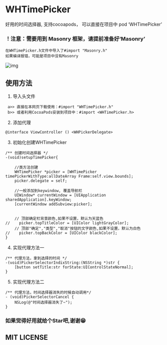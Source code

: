 # WHTimePicker
好用的时间选择器, 支持cocoapods， 可以直接在项目中 pod ‘WHTimePicker’

### ！注意：需要用到 Masonry 框架，请提前准备好‘Masonry’
```objc
在WHTimePicker.h文件中导入了#import "Masonry.h"
如果编译报错，可能是项目中没有Masonry
```

 ![img](https://github.com/remember17/WHTimePicker/blob/master/img-folder/example1.gif)

## 使用方法 

1. 导入头文件 
```objc
 a>> 直接在本网页下载使用：#import "WHTimePicker.h"
 b>> 或者利用CocoaPods安装到项目中：#import <WHTimePicker.h>
```

2. 添加代理
```objc
@interface ViewController () <WHPickerDelegate>
```

3. 初始化创建WHTimePicker
```objc
/** 创建时间选择器 */
-(void)setupTimePicker{
    
    //类方法创建
    WHTimePicker *picker = [WHTimePicker timePickerWithType:allDateArray Frame:self.view.bounds];
    picker.delegate = self;
    
    //一般添加到keywindow, 覆盖导航栏
    UIWindow* currentWindow = [UIApplication sharedApplication].keyWindow;
    [currentWindow addSubview:picker];
    

    // 顶部确定栏背景颜色,如果不设置，默认为天蓝色
//    picker.topTitleColor = [UIColor lightGrayColor];
    // 顶部"确定","类型","取消"按钮的文字颜色,如果不设置，默认为白色
//    picker.topBackColor = [UIColor blackColor];
}
```

4. 实现代理方法一
```objc
/** 代理方法，拿到选择的时间 */
-(void)PickerSelectorIndixString:(NSString *)str {
    [button setTitle:str forState:UIControlStateNormal];
}
```

5. 实现代理方法二
```objc
/** 代理方法，时间选择器消失的时候自动调用*/
- (void)PickerSelectorCancel {
    NSLog(@"时间选择器消失了~");
}
```
### 如果觉得好用就给个Star吧,谢谢😁

## MIT LICENSE
